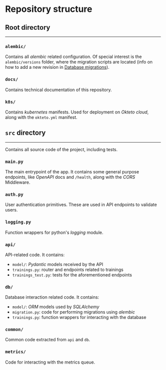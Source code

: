 # Repository structure

## Root directory

---

### `alembic/`

Contains all *alembic* related configuration. Of special interest is the `alembic/versions` folder, where the migration scripts are located (info on how to add a new revision in [Database migrations](./migrations.md)).

### `docs/`

Contains technical documentation of this repository.

### `k8s/`

Contains *kubernetes* manifests. Used for deployment on *Okteto cloud*, along with the `okteto.yml` manifest.

## `src` directory

---

Contains all source code of the project, including tests.

### `main.py`

The main entrypoint of the app. It contains some general purpose endpoints, like *OpenAPI* docs and `/health`, along with the *CORS* Middleware.

### `auth.py`

User authentication primitives. These are used in API endpoints to validate users.

### `logging.py`

Function wrappers for python's *logging* module.

### `api/`

API-related code. It contains:

* `model/`: *Pydantic* models received by the API
* `trainings.py`: router and endpoints related to trainings
* `trainings_test.py`: tests for the aforementioned endpoints

### `db/`

Database interaction related code. It contains:

* `model/`: *ORM* models used by *SQLAlchemy*
* `migration.py`: code for performing migrations using *alembic*
* `trainings.py`: function wrappers for interacting with the database

### `common/`

Common code extracted from `api` and `db`.

### `metrics/`

Code for interacting with the metrics queue.
